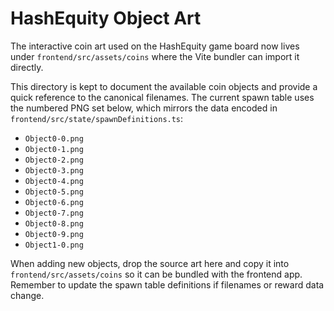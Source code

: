 # HashEquity Object Art

The interactive coin art used on the HashEquity game board now lives under `frontend/src/assets/coins` where the Vite bundler can import it directly.

This directory is kept to document the available coin objects and provide a quick reference to the canonical filenames. The
current spawn table uses the numbered PNG set below, which mirrors the data encoded in `frontend/src/state/spawnDefinitions.ts`:

- `Object0-0.png`
- `Object0-1.png`
- `Object0-2.png`
- `Object0-3.png`
- `Object0-4.png`
- `Object0-5.png`
- `Object0-6.png`
- `Object0-7.png`
- `Object0-8.png`
- `Object0-9.png`
- `Object1-0.png`

When adding new objects, drop the source art here and copy it into `frontend/src/assets/coins` so it can be bundled with the
frontend app. Remember to update the spawn table definitions if filenames or reward data change.
